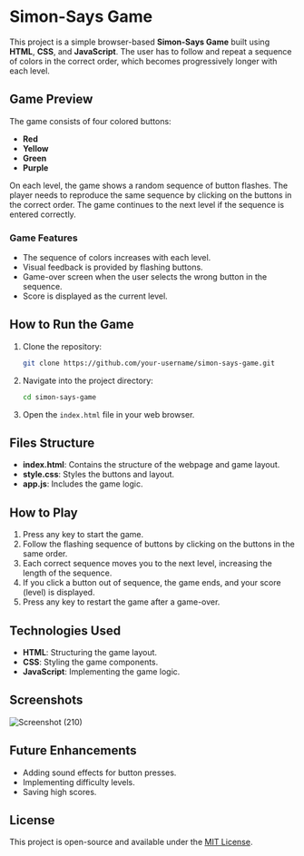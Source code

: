 
# Simon-Says Game

This project is a simple browser-based **Simon-Says Game** built using **HTML**, **CSS**, and **JavaScript**. The user has to follow and repeat a sequence of colors in the correct order, which becomes progressively longer with each level.

## Game Preview

The game consists of four colored buttons:
- **Red**
- **Yellow**
- **Green**
- **Purple**

On each level, the game shows a random sequence of button flashes. The player needs to reproduce the same sequence by clicking on the buttons in the correct order. The game continues to the next level if the sequence is entered correctly.

### Game Features
- The sequence of colors increases with each level.
- Visual feedback is provided by flashing buttons.
- Game-over screen when the user selects the wrong button in the sequence.
- Score is displayed as the current level.

## How to Run the Game

1. Clone the repository:
    ```bash
    git clone https://github.com/your-username/simon-says-game.git
    ```

2. Navigate into the project directory:
    ```bash
    cd simon-says-game
    ```

3. Open the `index.html` file in your web browser.

## Files Structure

- **index.html**: Contains the structure of the webpage and game layout.
- **style.css**: Styles the buttons and layout.
- **app.js**: Includes the game logic.

## How to Play

1. Press any key to start the game.
2. Follow the flashing sequence of buttons by clicking on the buttons in the same order.
3. Each correct sequence moves you to the next level, increasing the length of the sequence.
4. If you click a button out of sequence, the game ends, and your score (level) is displayed.
5. Press any key to restart the game after a game-over.

## Technologies Used

- **HTML**: Structuring the game layout.
- **CSS**: Styling the game components.
- **JavaScript**: Implementing the game logic.

## Screenshots
![Screenshot (210)](https://github.com/user-attachments/assets/021b1f08-ba60-4344-a184-fe91c4b8285d)




## Future Enhancements

- Adding sound effects for button presses.
- Implementing difficulty levels.
- Saving high scores.

## License

This project is open-source and available under the [MIT License](LICENSE).

